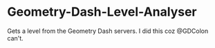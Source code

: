 # Geometry-Dash-Level-Analyser
Gets a level from the Geometry Dash servers. I did this coz @GDColon can't. 
